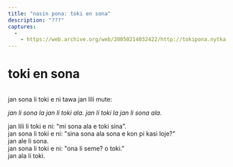 ```yaml
---
title: "nasin pona: toki en sona"
description: "???"
captures:
  -
    - https://web.archive.org/web/20050214032422/http://tokipona.nytka.org:80/text/nasin/kasi.html
---
```


# toki en sona

<img />

jan sona li toki e ni tawa jan lili mute:

_jan li sona la jan li toki ala. jan li toki la jan li sona ala._

jan lili li toki e ni: "mi sona ala e toki sina".  
jan sona li toki e ni: "sina sona ala sona e kon pi kasi loje?"  
jan ale li sona.  
jan sona li toki e ni: "ona li seme? o toki."  
jan ala li toki. 